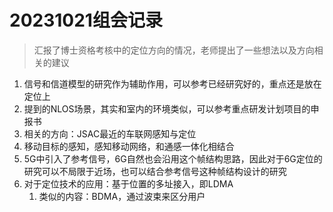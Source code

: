 # 20231021组会记录

> 汇报了博士资格考核中的定位方向的情况，老师提出了一些想法以及方向相关的建议

1. 信号和信道模型的研究作为辅助作用，可以参考已经研究好的，重点还是放在定位上
2. 提到的NLOS场景，其实和室内的环境类似，可以参考重点研发计划项目的申报书
3. 相关的方向：JSAC最近的车联网感知与定位
4. 移动目标的感知，感知移动网络，和通感一体化相结合
5. 5G中引入了参考信号，6G自然也会沿用这个帧结构思路，因此对于6G定位的研究可以不局限于近场，也可以结合参考信号这种帧结构设计的研究
6. 对于定位技术的应用：基于位置的多址接入，即LDMA
   1. 类似的内容：BDMA，通过波束来区分用户
